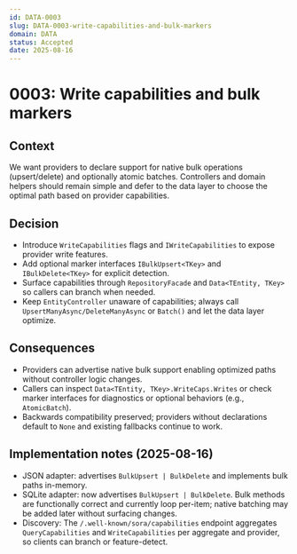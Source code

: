 ```yaml
---
id: DATA-0003
slug: DATA-0003-write-capabilities-and-bulk-markers
domain: DATA
status: Accepted
date: 2025-08-16
---
```


# 0003: Write capabilities and bulk markers

## Context
We want providers to declare support for native bulk operations (upsert/delete) and optionally atomic batches. Controllers and domain helpers should remain simple and defer to the data layer to choose the optimal path based on provider capabilities.

## Decision
- Introduce `WriteCapabilities` flags and `IWriteCapabilities` to expose provider write features.
- Add optional marker interfaces `IBulkUpsert<TKey>` and `IBulkDelete<TKey>` for explicit detection.
- Surface capabilities through `RepositoryFacade` and `Data<TEntity, TKey>` so callers can branch when needed.
- Keep `EntityController` unaware of capabilities; always call `UpsertManyAsync/DeleteManyAsync` or `Batch()` and let the data layer optimize.

## Consequences
- Providers can advertise native bulk support enabling optimized paths without controller logic changes.
- Callers can inspect `Data<TEntity, TKey>.WriteCaps.Writes` or check marker interfaces for diagnostics or optional behaviors (e.g., `AtomicBatch`).
- Backwards compatibility preserved; providers without declarations default to `None` and existing fallbacks continue to work.

## Implementation notes (2025-08-16)
- JSON adapter: advertises `BulkUpsert | BulkDelete` and implements bulk paths in-memory.
- SQLite adapter: now advertises `BulkUpsert | BulkDelete`. Bulk methods are functionally correct and currently loop per-item; native batching may be added later without surfacing changes.
- Discovery: The `/.well-known/sora/capabilities` endpoint aggregates `QueryCapabilities` and `WriteCapabilities` per aggregate and provider, so clients can branch or feature-detect.
